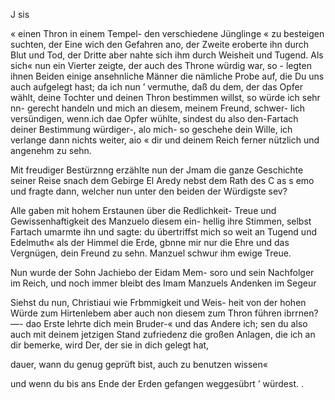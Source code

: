 J sis

« einen Thron in einem Tempel- den verschiedene Jünglinge
« zu besteigen suchten, der Eine wich den Gefahren ano, der
Zweite eroberte ihn durch Blut und Tod, der Dritte aber
nahte sich ihm durch Weisheit und Tugend. Als sich« nun
ein Vierter zeigte, der auch des Throne würdig war, so -
legten ihnen Beiden einige ansehnliche Männer die nämliche
Probe auf, die Du uns auch aufgelegt hast; da ich nun
’ vermuthe, daß du dem, der das Opfer wählt, deine Tochter
und deinen Thron bestimmen willst, so würde ich sehr nn-
gerecht handeln und mich an diesem, meinem Freund, schwer-
lich versündigen, wenn.ich dae Opfer wühlte, sindest du
also den-Fartach deiner Bestimmung würdiger-, alo mich-
so geschehe dein Wille, ich verlange dann nichts weiter, aio
« dir und deinem Reich ferner nützlich und angenehm zu sehn.

Mit freudiger Bestürznng erzählte nun der Jmam die
ganze Geschichte seiner Reise snach dem Gebirge El Aredy
nebst dem Rath des C as s emo und fragte dann, welcher
nun unter den beiden der Würdigste sev?

Alle gaben mit hohem Erstaunen über die Redlichkeit-
Treue und Gewissenhaftigkeit des Manzuelo diesem ein-
hellig ihre Stimmen, selbst Fartach umarmte ihn und
sagte: du übertriffst mich so weit an Tugend und Edelmuth«
als der Himmel die Erde, gbnne mir nur die Ehre und
das Vergnügen, dein Freund zu sehn. Manzuel schwur
ihm ewige Treue.

Nun wurde der Sohn Jachiebo der Eidam Mem-
soro und sein Nachfolger im Reich, und noch immer bleibt
des Imam Manzuels Andenken im Segeur

Siehst du nun, Christiaui wie Frbmmigkeit und Weis-
heit von der hohen Würde zum Hirtenlebem aber auch non
diesem zum Thron führen ibrrnen? —- dao Erste lehrte dich
mein Bruder-« und das Andere ich; sen du also auch mit
deinem jetzigen Stand zufriedenz die großen Anlagen, die
ich an dir bemerke, wird Der, der sie in dich gelegt hat,

dauer, wann du genug geprüft bist, auch zu benutzen wissen«

und wenn du bis ans Ende der Erden gefangen weggesübrt ’
würdest. .

